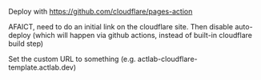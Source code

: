 Deploy with https://github.com/cloudflare/pages-action

AFAICT, need to do an initial link on the cloudflare site. Then disable auto-deploy (which will happen via github actions, instead of built-in cloudflare build step)

Set the custom URL to something (e.g. actlab-cloudflare-template.actlab.dev)
